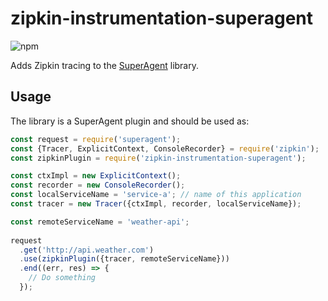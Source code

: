 # zipkin-instrumentation-superagent

![npm](https://img.shields.io/npm/dm/zipkin-instrumentation-superagent.svg)

Adds Zipkin tracing to the [SuperAgent](https://www.npmjs.com/package/superagent) library.

## Usage

The library is a SuperAgent plugin and should be used as:

```javascript
const request = require('superagent');
const {Tracer, ExplicitContext, ConsoleRecorder} = require('zipkin');
const zipkinPlugin = require('zipkin-instrumentation-superagent');

const ctxImpl = new ExplicitContext();
const recorder = new ConsoleRecorder();
const localServiceName = 'service-a'; // name of this application
const tracer = new Tracer({ctxImpl, recorder, localServiceName});

const remoteServiceName = 'weather-api';
 
request
  .get('http://api.weather.com')
  .use(zipkinPlugin({tracer, remoteServiceName}))
  .end((err, res) => {
    // Do something
  });
```
